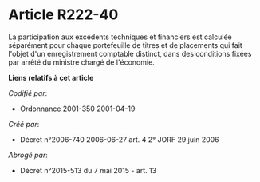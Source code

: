 # Article R222-40

La participation aux excédents techniques et financiers est calculée séparément pour chaque portefeuille de titres et de
placements qui fait l'objet d'un enregistrement comptable distinct, dans des conditions fixées par arrêté du ministre chargé
de l'économie.

**Liens relatifs à cet article**

_Codifié par_:

  - Ordonnance 2001-350 2001-04-19

_Créé par_:

  - Décret n°2006-740 2006-06-27 art. 4 2° JORF 29 juin 2006

_Abrogé par_:

  - Décret n°2015-513 du 7 mai 2015 - art. 13
